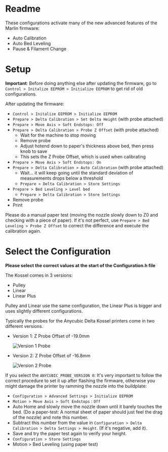 # Readme

These configurations activate many of the new advanced features of the Marlin firmware:

 * Auto Calibration
 * Auto Bed Leveling
 * Pause & Filament Change

# Setup

**Important**: Before doing anything else after updating the firmware, go to `Control > Initalize EEPROM > Initialize EEPROM` to get rid of old configurations.

After updating the firmware:
- `Control > Initalize EEPROM > Initialize EEPROM`
- `Prepare > Delta Calibration > Set Delta Height` (with probe attached)
- `Prepare > Move Axis > Soft Endstops: Off`
- `Prepare > Delta Calibration > Probe Z Offset` (with probe attached)
  - Wait for the machine to stop moving
  - Remove probe
  - Adjust hotend down to paper's thickness above bed, then press knob to save
  - This sets the Z Probe Offset, which is used when calibrating
- `Prepare > Move Axis > Soft Endstops: On`
- `Prepare > Delta Calibration > Auto Calibration` (with probe attached)
  - Wait... it will keep going until the standard deviation of measurements drops below a threshold
  - `Prepare > Delta Calibration > Store Settings`
- `Prepare > Bed Leveling > Level bed`
  - `Prepare > Delta Calibration > Store Settings`
- Remove probe
- Print

Please do a manual paper test (moving the nozzle slowly down to Z0 and checking with a piece of paper). If it's not perfect, use `Prepare > Bed Leveling > Probe Z Offset` to correct the difference and execute the calibration again.


# Select the Configuration

**Please select the correct values at the start of the Configuration.h file**

The Kossel comes in 3 versions:

 * Pulley
 * Linear
 * Linear Plus
 
Pulley and Linear use the same configuration, the Linear Plus is bigger and uses slightly different configurations.
 
Typically the probes for the Anycubic Delta Kossel printers come in two different versions. 

  * Version 1: Z Probe Offset of -19.0mm

    ![Version 1 Probe](images/Version1Probe.jpg)

  * Version 2: Z Probe Offset of -16.8mm

    ![Version 2 Probe](images/Version2Probe.jpg)

If you select the `ANYCUBIC_PROBE_VERSION 0`: It's very important to follow the correct procedure to set it up after flashing the firmware, otherwise you might damage the printer by ramming the nozzle into the buildplate:

* `Configuration > Advanced Settings > Initialize EEPROM`
* `Motion > Move Axis > Soft Endstops` : `Off`
* Auto Home and slowly move the nozzle down until it barely touches the bed. (Do a paper-test: A normal sheet of paper should just feel the drag of the nozzle) and note this number.
* Subtract this number from the value in `Configuration > Delta Calibration > Delta Settings > Height`. (If it's negative, add it).
* Save and try the paper test again to verify your height.
* `Configuration > Store Settings`
* Motion > Bed Leveling (using paper test)
